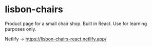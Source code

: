 # lisbon-chairs
Product page for a small chair shop. Built in React. Use for learning purposes only.

Netlify → https://lisbon-chairs-react.netlify.app/
